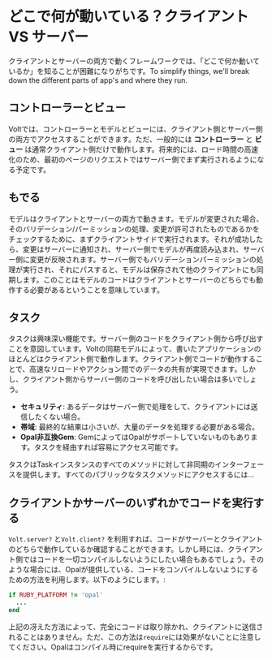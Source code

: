 # どこで何が動いている？クライアント VS サーバー

クライアントとサーバーの両方で動くフレームワークでは、「どこで何か動いているか」を知ることが困難になりがちです。To simplify things, we'll break down the different parts of app's and where they run.

## コントローラーとビュー

Voltでは、コントローラーとモデルとビューには、クライアント側とサーバー側の両方でアクセスすることができます。ただ、一般的には **コントローラー** と **ビュー** は通常クライアント側だけで動作します。将来的には、ロード時間の高速化のため、最初のページのリクエストではサーバー側でまず実行されるようになる予定です。

## もでる

モデルはクライアントとサーバーの両方で動きます。モデルが変更された場合、そのバリデーション/パーミッションの処理、変更が許可されたものであるかをチェックするために、まずクライアントサイドで実行されます。それが成功したら、変更はサーバーに通知され、サーバー側でモデルが再度読み込まれ、サーバー側に変更が反映されます。サーバー側でもバリデーションパーミッションの処理が実行され、それにパスすると、モデルは保存されて他のクライアントにも同期します。このことはモデルのコードはクライアントとサーバーのどちらでも動作する必要があるということを意味しています。

## タスク

タスクは興味深い機能です。サーバー側のコードをクライアント側から呼び出すことを意図しています。Voltの同期モデルによって、書いたアプリケーションのほとんどはクライアント側で動作します。クライアント側でコードが動作することで、高速なリロードやアクション間でのデータの共有が実現できます。しかし、クライアント側からサーバー側のコードを呼び出したい場合は多いでしょう。

- **セキュリティ**: あるデータはサーバー側で処理をして、クライアントには送信したくない場合。
- **帯域**: 最終的な結果は小さいが、大量のデータを処理する必要がある場合。
- **Opal非互換Gem**: GemによってはOpalがサポートしていないものもあります。タスクを経由すれば容易にアクセス可能です。

タスクはTaskインスタンスのすべてのメソッドに対して非同期のインターフェースを提供します。すべてのパブリックなタスクメソッドにアクセスするには…

## クライアントかサーバーのいずれかでコードを実行する

```Volt.server?```  と```Volt.client?``` を利用すれば、コードがサーバーとクライアントのどちらで動作しているか確認することができます。しかし時には、クライアント側ではコードを一切コンパイルしないようにしたい場合もあるでしょう。そのような場合には、Opalが提供している、コードをコンパイルしないようにするための方法を利用します。以下のようにします。:

```ruby
if RUBY_PLATFORM != 'opal'
  ...
end
```

上記の冴えた方法によって、完全にコードは取り除かれ、クライアントに送信されることはありません。ただ、この方法は```require```には効果がないことに注意してください。Opalはコンパイル時にrequireを実行するからです。
